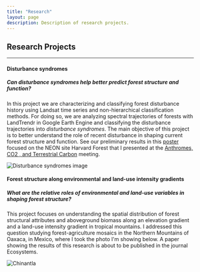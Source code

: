 ```yaml
---
title: "Research"
layout: page
description: Description of research projects.
---
```


## Research Projects
---

#### Disturbance syndromes

##### Can disturbance syndromes help better predict forest structure and function?

In this project we are characterizing and classifying forest disturbance history using Landsat time series and non-hierarchical classification methods.
For doing so, we are analyzing spectral trajectories of forests with LandTrendr in Google Earth Engine and classifying the disturbance trajectories into *disturbance syndromes*. The main objective of this project is to better understand the role of recent disturbance in shaping current forest structure and function.
See our preliminary results in this [poster](https://drive.google.com/file/d/1N3H0YCEaDTQwlk9luDaVigq9Dlnmmbg5/view?usp=sharing) focused on the NEON site Harvard Forest that I presented at the [Anthromes, CO2 , and Terrestrial Carbon](https://www.anthromes-co2-and-terrestrial-carbon.com/2023/en/page/home) meeting.

![Disturbance syndromes image](/img/dist_syndromes.png)

#### Forest structure along environmental and land-use intensity gradients

##### What are the relative roles of environmental and land-use variables in shaping forest structure?

This project focuses on understanding the spatial distribution of forest structural attributes and aboveground biomass along an elevation gradient and a land-use intensity gradient in tropical mountains. I addressed this question studying forest-agriculture mosaics in the Northern Mountains of Oaxaca, in Mexico, where I took the photo I'm showing below. A paper showing the results of this research is about to be published in the journal Ecosystems. 

![Chinantla](/img/chinantla.JPG)

